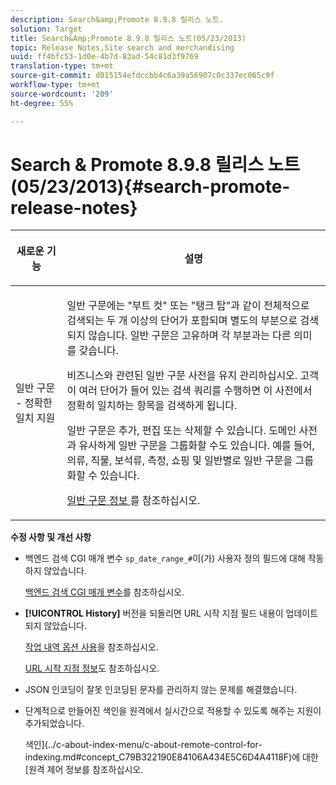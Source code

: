 ```yaml
---
description: Search&amp;Promote 8.9.8 릴리스 노트.
solution: Target
title: Search&Amp;Promote 8.9.8 릴리스 노트(05/23/2013)
topic: Release Notes,Site search and merchandising
uuid: ff4bfc53-1d0e-4b7d-83ad-54c81d3f9769
translation-type: tm+mt
source-git-commit: d015154efdccbb4c6a39a56907c0c337ec065c9f
workflow-type: tm+mt
source-wordcount: '209'
ht-degree: 55%

---
```



# Search &amp; Promote 8.9.8 릴리스 노트(05/23/2013){#search-promote-release-notes}

<table> 
 <thead> 
  <tr> 
   <th colname="col1" class="entry"> <p>새로운 기능 </p> </th> 
   <th colname="col2" class="entry"> <p>설명 </p> </th> 
  </tr> 
 </thead>
 <tbody> 
  <tr> 
   <td colname="col1"> <p> 일반 구문 - 정확한 일치 지원 </p> </td> 
   <td colname="col2"> <p> 일반 구문에는 "부트 컷" 또는 "탱크 탑"과 같이 전체적으로 검색되는 두 개 이상의 단어가 포함되며 별도의 부분으로 검색되지 않습니다. 일반 구문은 고유하며 각 부분과는 다른 의미를 갖습니다. </p> <p> 비즈니스와 관련된 일반 구문 사전을 유지 관리하십시오. 고객이 여러 단어가 들어 있는 검색 쿼리를 수행하면 이 사전에서 정확히 일치하는 항목을 검색하게 됩니다. </p> <p>일반 구문은 추가, 편집 또는 삭제할 수 있습니다. 도메인 사전과 유사하게 일반 구문을 그룹화할 수도 있습니다. 예를 들어, 의류, 직물, 보석류, 측정, 쇼핑 및 일반별로 일반 구문을 그룹화할 수 있습니다. </p> <p><a href="../c-about-linguistics-menu/c-about-common-phrases.md#concept_4946E53586DF492EAEB1B7F757FD440F" format="dita" scope="local"> 일반 구문 정보 </a>를 참조하십시오. </p> </td> 
  </tr> 
 </tbody> 
</table>

**수정 사항 및 개선 사항**

* 백엔드 검색 CGI 매개 변수 `sp_date_range_#`이(가) 사용자 정의 필드에 대해 작동하지 않았습니다.

   [백엔드 검색 CGI 매개 변수](../c-appendices/c-cgiparameters.md#reference_582E85C3886740C98FE88CA9DF7918E8)를 참조하십시오.

* **[!UICONTROL History]** 버전을 되돌리면 URL 시작 지점 필드 내용이 업데이트되지 않았습니다.

   [작업 내역 옵션 사용](../t-using-the-history-option.md#task_70DD3F87A67242BBBD2CB27156F43002)을 참조하십시오.

   [URL 시작 지점 정보](../c-about-settings-menu/c-about-crawling-menu.md#concept_5D857E3B5C124E85BC0B5AE77A509573)도 참조하십시오.

* JSON 인코딩이 잘못 인코딩된 문자를 관리하지 않는 문제를 해결했습니다.
* 단계적으로 만들어진 색인을 원격에서 실시간으로 적용할 수 있도록 해주는 지원이 추가되었습니다.

   색인](../c-about-index-menu/c-about-remote-control-for-indexing.md#concept_C79B322190E84106A434E5C6D4A4118F)에 대한 [원격 제어 정보를 참조하십시오.

